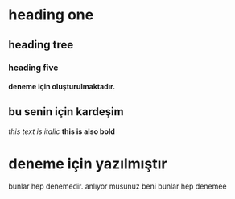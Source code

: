 # heading one
## heading tree
### heading five
#### deneme için oluşturulmaktadır.

## bu senin için kardeşim

*this text is italic*
__this is also bold__
# deneme için yazılmıştır
bunlar hep denemedir.
anlıyor musunuz beni bunlar hep denemee